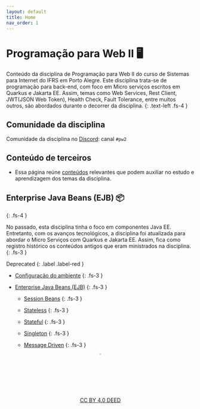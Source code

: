 ```yaml
---
layout: default
title: Home
nav_order: 1
---
```


# Programação para Web II 🖥️

Conteúdo da disciplina de Programação para Web II do curso de Sistemas para
Internet do IFRS em Porto Alegre. Este disciplina trata-se de programação para
back-end, com foco em Micro serviços escritos em Quarkus e Jakarta EE. Assim,
temas como Web Services, Rest Client, JWT(JSON Web Token), Health Check, Fault
Tolerance, entre muitos outros, são abordados durante o decorrer da disciplina.
{: .text-left .fs-4 }

## Comunidade da disciplina

Comunidade da disciplina no [Discord](https://discord.com/invite/C29cqvm):
canal `#pw2`

## Conteúdo de terceiros

* Essa página reúne [conteúdos](topicos/terceiros/terceiros.md) relevantes que
  podem auxiliar no estudo e aprendizagem dos temas da disciplina.

## Enterprise Java Beans (EJB) 📦
{: .fs-4 }

No passado, esta disciplina tinha o foco em componentes Java EE. Entretanto, com
os avanços tecnológicos, a disciplina foi atualizada para abordar o Micro
Serviços com Quarkus e Jakarta EE. Assim, fica como registro histórico os
conteúdos antigos que eram ministrados na disciplina.
{: .fs-3 }

Deprecated
{: .label .label-red }

* [Configuração do ambiente](topicos/ambiente/ambiente.md)
  {: .fs-3 }

* [Enterprise Java Beans (EJB)](topicos/introducaoEJB/introducao.md)
  {: .fs-3 }

  * [Session Beans](topicos/sessionbeans/sessionbeans.md)
  {: .fs-3 }

  * [Stateless](topicos/stateless/stateless.md)
  {: .fs-3 }

  * [Stateful](topicos/stateful/stateful.md)
  {: .fs-3 }

  * [Singleton](topicos/singleton/singleton.md)
  {: .fs-3 }

  * [Message Driven](topicos/mdb/mdb.md)
  {: .fs-3 }


<center>
  <a href="https://rpmhub.dev" target="blanck">
    <img src="imgs/logo.png" alt="Rodrigo Prestes Machado" width="3%"
    height="3%" border=0 style="border:0; text-decoration:none; outline:none">
  </a>
  <br/>
  <a rel="license" href="http://creativecommons.org/licenses/by/4.0/">
        CC BY 4.0 DEED
  </a>
</center>

